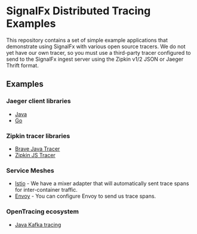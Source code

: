 # SignalFx Distributed Tracing Examples

This repository contains a set of simple example applications that demonstrate
using SignalFx with various open source tracers.  We do not yet have our own
tracer, so you must use a third-party tracer configured to send to the SignalFx
ingest server using the Zipkin v1/2 JSON or Jaeger Thrift format.

## Examples

### Jaeger client libraries

 - [Java](./jaeger-java)
 - [Go](./jaeger-go)

### Zipkin tracer libraries

 - [Brave Java Tracer](./zipkin-brave-java)
 - [Zipkin JS Tracer](./zipkin-js)

### Service Meshes

 - [Istio](./istio) - We have a mixer adapter that will automatically sent
     trace spans for inter-container traffic.
 - [Envoy](./envoy) - You can configure Envoy to send us trace spans.

### OpenTracing ecosystem

 - [Java Kafka tracing](./opentracing-kafka-java)
